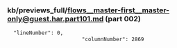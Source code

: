 ### kb/previews_full/flows__master-first__master-only@guest.har.part101.md (part 002)

```md
  "lineNumber": 0,
                        "columnNumber": 2869
 
```

```
